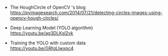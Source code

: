 - The HoughCircle of OpenCV 's blog <br>
https://pyimagesearch.com/2014/07/21/detecting-circles-images-using-opencv-hough-circles/

- Deep Learning Model (YOLO algorithm) <br>
https://youtu.be/ag3DLKsl2vk

- Training the YOLO with custom data <br>
https://youtu.be/GRtgLlwxpc4


